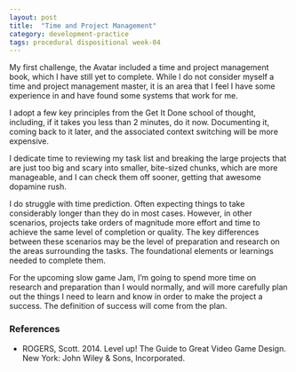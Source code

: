 ```yaml
---
layout: post
title:  "Time and Project Management"
category: development-practice
tags: procedural dispositional week-04
---
```

My first challenge, the Avatar included a time and project management book, which I have still yet to complete. While I do not consider myself a time and project management master, it is an area that I feel I have some experience in and have found some systems that work for me.

I adopt a few key principles from the Get It Done school of thought, including, if it takes you less than 2 minutes, do it now. Documenting it, coming back to it later, and the associated context switching will be more expensive.

I dedicate time to reviewing my task list and breaking the large projects that are just too big and scary into smaller, bite-sized chunks, which are more manageable, and I can check them off sooner, getting that awesome dopamine rush.

I do struggle with time prediction. Often expecting things to take considerably longer than they do in most cases. However, in other scenarios, projects take orders of magnitude more effort and time to achieve the same level of completion or quality. The key differences between these scenarios may be the level of preparation and research on the areas surrounding the tasks. The foundational elements or learnings needed to complete them.

For the upcoming slow game Jam, I’m going to spend more time on research and preparation than I would normally, and will more carefully plan out the things I need to learn and know in order to make the project a success. The definition of success will come from the plan.

### References

- ROGERS, Scott. 2014. Level up! The Guide to Great Video Game Design. New York: John Wiley & Sons, Incorporated.
